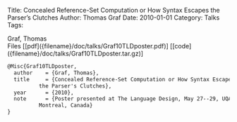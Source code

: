 Title: Concealed Reference-Set Computation or How Syntax Escapes the Parser’s Clutches
Author: Thomas Graf
Date: 2010-01-01
Category: Talks
Tags: 

<div markdown class="authors">
Graf, Thomas
</div>

<div markdown class="files">
<span id="files-title">Files</span>
[[pdf]({filename}/doc/talks/Graf10TLDposter.pdf)]
[[code]({filename}/doc/talks/Graf10TLDposter.tar.gz)]
</div>

~~~latex
@Misc{Graf10TLDposter,
  author	= {Graf, Thomas},
  title		= {Concealed Reference-Set Computation or How Syntax Escapes
		  the Parser's Clutches},
  year		= {2010},
  note		= {Poster presented at The Language Design, May 27--29, UQAM,
		  Montreal, Canada}
}
~~~
